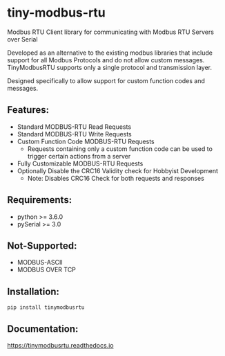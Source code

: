 # tiny-modbus-rtu
Modbus RTU Client library for communicating with Modbus RTU Servers over Serial

Developed as an alternative to the existing modbus libraries that include support for all Modbus Protocols and do not allow custom messages. TinyModbusRTU supports only a single protocol and transmission layer.  

Designed specifically to allow support for custom function codes and messages.


## Features:
* Standard MODBUS-RTU Read Requests
* Standard MODBUS-RTU Write Requests
* Custom Function Code MODBUS-RTU Requests
  * Requests containing only a custom function code can be used to trigger certain actions from a server
* Fully Customizable MODBUS-RTU Requests
* Optionally Disable the CRC16 Validity check for Hobbyist Development
  * Note: Disables CRC16 Check for both requests and responses


## Requirements:
* python >= 3.6.0
* pySerial >= 3.0


## Not-Supported:
* MODBUS-ASCII
* MODBUS OVER TCP

## Installation:
```pip install tinymodbusrtu```

## Documentation:
https://tinymodbusrtu.readthedocs.io

